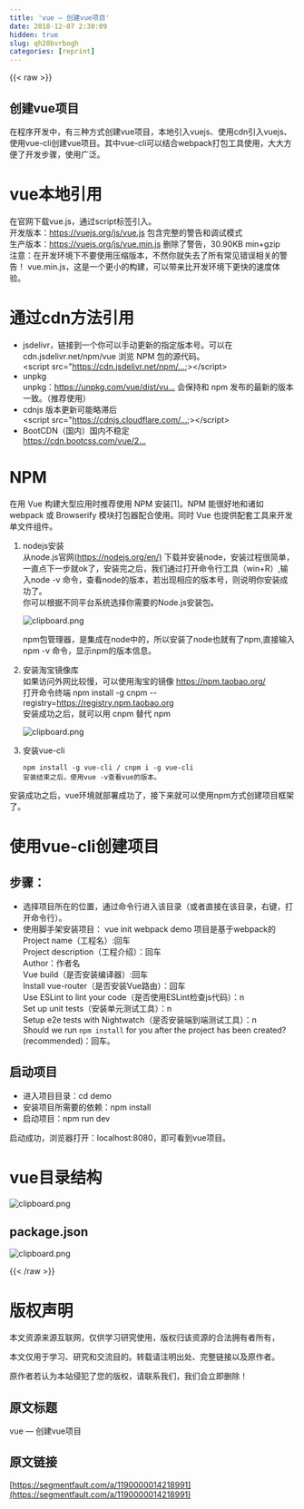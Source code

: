 ```yaml
---
title: 'vue — 创建vue项目' 
date: 2018-12-07 2:30:09
hidden: true
slug: qh28bvrbogh
categories: [reprint]
---
```


{{< raw >}}

                    
<h2 id="articleHeader0">创建vue项目</h2>
<p>在程序开发中，有三种方式创建vue项目，本地引入vuejs、使用cdn引入vuejs、使用vue-cli创建vue项目。其中vue-cli可以结合webpack打包工具使用，大大方便了开发步骤，使用广泛。</p>
<h1 id="articleHeader1">vue本地引用</h1>
<p>在官网下载vue.js，通过script标签引入。<br>开发版本：<a href="https://vuejs.org/js/vue.js" rel="nofollow noreferrer" target="_blank">https://vuejs.org/js/vue.js</a> 包含完整的警告和调试模式<br>生产版本：<a href="https://vuejs.org/js/vue.min.js" rel="nofollow noreferrer" target="_blank">https://vuejs.org/js/vue.min.js</a> 删除了警告，30.90KB min+gzip<br>注意：在开发环境下不要使用压缩版本，不然你就失去了所有常见错误相关的警告！ vue.min.js，这是一个更小的构建，可以带来比开发环境下更快的速度体验。</p>
<h1 id="articleHeader2">通过cdn方法引用</h1>
<ul>
<li>jsdelivr，链接到一个你可以手动更新的指定版本号。可以在 cdn.jsdelivr.net/npm/vue 浏览 NPM 包的源代码。<br>   &lt;script src="<a href="https://cdn.jsdelivr.net/npm/vue@2.5.16/dist/vue.js&amp;quot" rel="nofollow noreferrer" target="_blank">https://cdn.jsdelivr.net/npm/...</a>;&gt;&lt;/script&gt;</li>
<li>unpkg <br>   unpkg：<a href="https://unpkg.com/vue/dist/vue.js," rel="nofollow noreferrer" target="_blank">https://unpkg.com/vue/dist/vu...</a> 会保持和 npm 发布的最新的版本一致。（推荐使用）</li>
<li>cdnjs 版本更新可能略滞后<br>   &lt;script src="<a href="https://cdnjs.cloudflare.com/ajax/libs/vue/2.1.8/vue.min.js&amp;quot" rel="nofollow noreferrer" target="_blank">https://cdnjs.cloudflare.com/...</a>;&gt;&lt;/script&gt;</li>
<li>BootCDN（国内）国内不稳定<br><a href="https://cdn.bootcss.com/vue/2.2.2/vue.min.js" rel="nofollow noreferrer" target="_blank">https://cdn.bootcss.com/vue/2...</a>
</li>
</ul>
<h1 id="articleHeader3">NPM</h1>
<p>在用 Vue 构建大型应用时推荐使用 NPM 安装[1]。NPM 能很好地和诸如 webpack 或 Browserify 模块打包器配合使用。同时 Vue 也提供配套工具来开发单文件组件。</p>
<ol>
<li>nodejs安装<br>   从node.js官网(<a href="https://nodejs.org/en/)" rel="nofollow noreferrer" target="_blank">https://nodejs.org/en/)</a> 下载并安装node，安装过程很简单，一直点下一步就ok了，安装完之后，我们通过打开命令行工具（win+R）,输入node -v 命令，查看node的版本，若出现相应的版本号，则说明你安装成功了。<br>   你可以根据不同平台系统选择你需要的Node.js安装包。<p><span class="img-wrap"><img data-src="/img/bV7OYT?w=1257&amp;h=599" src="https://static.alili.tech/img/bV7OYT?w=1257&amp;h=599" alt="clipboard.png" title="clipboard.png" style="cursor: pointer; display: inline;"></span></p>
<p>npm包管理器，是集成在node中的，所以安装了node也就有了npm,直接输入 npm -v 命令，显示npm的版本信息。</p>
</li>
<li>安装淘宝镜像库<br>   如果访问外网比较慢，可以使用淘宝的镜像 <a href="https://npm.taobao.org/" rel="nofollow noreferrer" target="_blank">https://npm.taobao.org/</a><br>   打开命令终端 npm install -g cnpm --registry=<a href="https://registry.npm.taobao.org" rel="nofollow noreferrer" target="_blank">https://registry.npm.taobao.org</a><br>   安装成功之后，就可以用 cnpm 替代 npm<p><span class="img-wrap"><img data-src="/img/bV7OZ0?w=675&amp;h=437" src="https://static.alili.tech/img/bV7OZ0?w=675&amp;h=437" alt="clipboard.png" title="clipboard.png" style="cursor: pointer; display: inline;"></span></p>
</li>
<li>
<p>安装vue-cli</p>
<div class="widget-codetool" style="display:none;">
      <div class="widget-codetool--inner">
      <span class="selectCode code-tool" data-toggle="tooltip" data-placement="top" title="" data-original-title="全选"></span>
      <span type="button" class="copyCode code-tool" data-toggle="tooltip" data-placement="top" data-clipboard-text="npm install -g vue-cli / cnpm i -g vue-cli
安装结束之后，使用vue -v查看vue的版本。
" title="" data-original-title="复制"></span>
      <span type="button" class="saveToNote code-tool" data-toggle="tooltip" data-placement="top" title="" data-original-title="放进笔记"></span>
      </div>
      </div><pre class="hljs avrasm"><code>npm install -g vue-<span class="hljs-keyword">cli</span> / cnpm i -g vue-<span class="hljs-keyword">cli</span>
安装结束之后，使用vue -v查看vue的版本。
</code></pre>
</li>
</ol>
<p>安装成功之后，vue环境就部署成功了，接下来就可以使用npm方式创建项目框架了。</p>
<h1 id="articleHeader4">使用vue-cli创建项目</h1>
<h2 id="articleHeader5">步骤：</h2>
<ul>
<li>选择项目所在的位置，通过命令行进入该目录（或者直接在该目录，右键，打开命令行）。</li>
<li>使用脚手架安装项目： vue init webpack demo 项目是基于webpack的<br>   Project name（工程名）:回车<br>   Project description（工程介绍）：回车<br>   Author：作者名<br>   Vue build（是否安装编译器）:回车<br>   Install vue-router（是否安装Vue路由）：回车<br>   Use ESLint to lint your code（是否使用ESLint检查js代码）：n<br>   Set up unit tests（安装单元测试工具）：n<br>   Setup e2e tests with Nightwatch（是否安装端到端测试工具）：n<br>   Should we run <code>npm install</code> for you after the project has been created? (recommended)：回车。</li>
</ul>
<h2 id="articleHeader6">启动项目</h2>
<ul>
<li>进入项目目录：cd demo</li>
<li>安装项目所需要的依赖：npm install</li>
<li>启动项目：npm run dev</li>
</ul>
<p>启动成功，浏览器打开：localhost:8080，即可看到vue项目。</p>
<h1 id="articleHeader7">vue目录结构</h1>
<p><span class="img-wrap"><img data-src="/img/bV7O8b?w=461&amp;h=620" src="https://static.alili.tech/img/bV7O8b?w=461&amp;h=620" alt="clipboard.png" title="clipboard.png" style="cursor: pointer; display: inline;"></span></p>
<h2 id="articleHeader8">package.json</h2>
<p><span class="img-wrap"><img data-src="/img/bV7O84?w=554&amp;h=378" src="https://static.alili.tech/img/bV7O84?w=554&amp;h=378" alt="clipboard.png" title="clipboard.png" style="cursor: pointer; display: inline;"></span></p>

                
{{< /raw >}}

# 版权声明
本文资源来源互联网，仅供学习研究使用，版权归该资源的合法拥有者所有，

本文仅用于学习、研究和交流目的。转载请注明出处、完整链接以及原作者。

原作者若认为本站侵犯了您的版权，请联系我们，我们会立即删除！

## 原文标题
vue — 创建vue项目

## 原文链接
[https://segmentfault.com/a/1190000014218991](https://segmentfault.com/a/1190000014218991)


